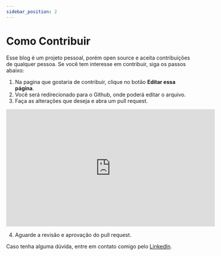 ```yaml
---
sidebar_position: 2
---
```

# Como Contribuir
Esse blog é um projeto pessoal, porém open source e aceita contribuições de qualquer pessoa. Se você tem interesse em contribuir, siga os passos abaixo:

1. Na pagina que gostaria de contribuir, clique no botão **Editar essa página**.
2. Você será redirecionado para o Github, onde poderá editar o arquivo.
3. Faça as alterações que deseja e abra um pull request.

<iframe width="560" height="315" src="https://www.youtube.com/embed/U-Y_Mtdyo74?si=SjKIVO0vgk3ENXqu" title="YouTube video player" frameborder="0" allow="accelerometer; autoplay; clipboard-write; encrypted-media; gyroscope; picture-in-picture; web-share" referrerpolicy="strict-origin-when-cross-origin" allowfullscreen></iframe>

4. Aguarde a revisão e aprovação do pull request.

Caso tenha alguma dúvida, entre em contato comigo pelo [LinkedIn](https://www.linkedin.com/in/ltmleo).
